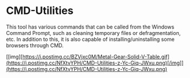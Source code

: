 # CMD-Utilities
This tool has various commands that can be called from the Windows Command Prompt, such as cleaning temporary files or defragmentation, etc. In addition to this, it is also capable of installing/uninstalling some browsers through CMD.

[[img][https://i.postimg.cc/BZVjxc0M/Metal-Gear-Solid-V-Table.gif](https://i.postimg.cc/NfXtvYPH/CMD-Utilities-z-Yc-Giq-JWxu.png)[/img]](https://i.postimg.cc/NfXtvYPH/CMD-Utilities-z-Yc-Giq-JWxu.png)
